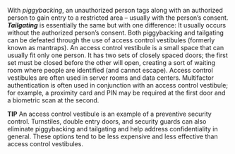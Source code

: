 With _piggybacking_, an unauthorized person tags along with an authorized person to gain entry to a restricted area – usually with the person’s consent. **_Tailgating_** is essentially the same but with one difference: It usually occurs without the authorized person’s consent. Both piggybacking and tailgating can be defeated through the use of access control vestibules (formerly known as mantraps). An access control vestibule is a small space that can usually fit only one person. It has two sets of closely spaced doors; the first set must be closed before the other will open, creating a sort of waiting room where people are identified (and cannot escape). Access control vestibules are often used in server rooms and data centers. Multifactor authentication is often used in conjunction with an access control vestibule; for example, a proximity card and PIN may be required at the first door and a biometric scan at the second.

**TIP** An access control vestibule is an example of a preventive security control. Turnstiles, double entry doors, and security guards can also eliminate piggybacking and tailgating and help address confidentiality in general. These options tend to be less expensive and less effective than access control vestibules.

